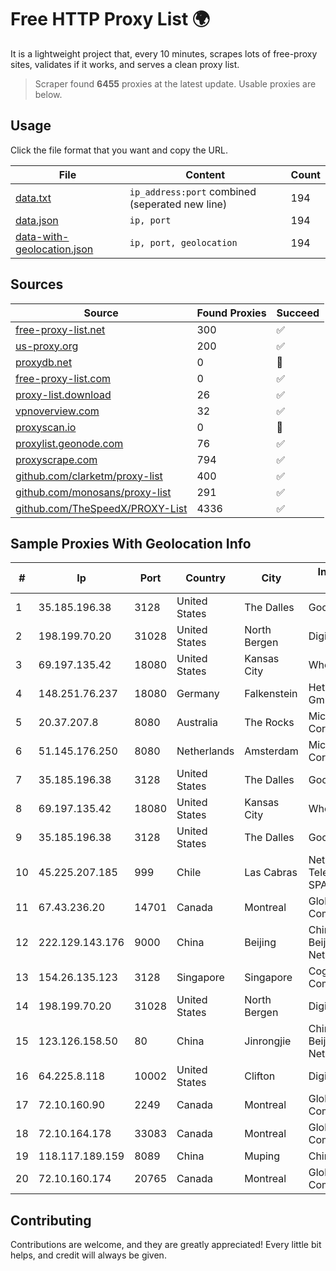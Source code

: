 
# Free HTTP Proxy List 🌍

It is a lightweight project that, every 10 minutes, scrapes lots of free-proxy sites, validates if it works, and serves a clean proxy list.


> Scraper found **6455** proxies at the latest update. Usable proxies are below.

## Usage

Click the file format that you want and copy the URL.


|File|Content|Count|
|----|-------|-----|
|[data.txt](https://raw.githubusercontent.com/themiralay/Proxy-List-World/master/data.txt)|`ip_address:port` combined (seperated new line)|194|
|[data.json](https://raw.githubusercontent.com/themiralay/Proxy-List-World/master/data.json)|`ip, port`|194|
|[data-with-geolocation.json](https://raw.githubusercontent.com/themiralay/Proxy-List-World/master/data-with-geolocation.json)|`ip, port, geolocation`|194|

## Sources

|Source|Found Proxies|Succeed|
|------|-------------|-------|
|[free-proxy-list.net](https://free-proxy-list.net)|300|✅|
|[us-proxy.org](https://www.us-proxy.org)|200|✅|
|[proxydb.net](http://proxydb.net)|0|🚫|
|[free-proxy-list.com](https://free-proxy-list.com/?page=&port=&type%5B%5D=http&type%5B%5D=https&up_time=0&search=Search)|0|✅|
|[proxy-list.download](https://www.proxy-list.download/HTTP)|26|✅|
|[vpnoverview.com](https://vpnoverview.com/privacy/anonymous-browsing/free-proxy-servers)|32|✅|
|[proxyscan.io](https://www.proxyscan.io)|0|🚫|
|[proxylist.geonode.com](https://proxylist.geonode.com/api/proxy-list?limit=300&page=1&sort_by=lastChecked&sort_type=desc&protocols=http,https)|76|✅|
|[proxyscrape.com](https://api.proxyscrape.com/v2/?request=displayproxies&protocol=http&timeout=10000&country=all&ssl=all&anonymity=all)|794|✅|
|[github.com/clarketm/proxy-list](https://raw.githubusercontent.com/clarketm/proxy-list/master/proxy-list-raw.txt)|400|✅|
|[github.com/monosans/proxy-list](https://raw.githubusercontent.com/monosans/proxy-list/main/proxies/http.txt)|291|✅|
|[github.com/TheSpeedX/PROXY-List](https://raw.githubusercontent.com/TheSpeedX/PROXY-List/master/http.txt)|4336|✅|


## Sample Proxies With Geolocation Info

|#|Ip|Port|Country|City|Internet Service Provider|
|-|--|----|-------|----|-------------------------|
|1|35.185.196.38|3128|United States|The Dalles|Google LLC|
|2|198.199.70.20|31028|United States|North Bergen|DigitalOcean, LLC|
|3|69.197.135.42|18080|United States|Kansas City|WholeSale Internet|
|4|148.251.76.237|18080|Germany|Falkenstein|Hetzner Online GmbH|
|5|20.37.207.8|8080|Australia|The Rocks|Microsoft Corporation|
|6|51.145.176.250|8080|Netherlands|Amsterdam|Microsoft Corporation|
|7|35.185.196.38|3128|United States|The Dalles|Google LLC|
|8|69.197.135.42|18080|United States|Kansas City|WholeSale Internet|
|9|35.185.196.38|3128|United States|The Dalles|Google LLC|
|10|45.225.207.185|999|Chile|Las Cabras|Netdelsur Telecomunicaciones SPA|
|11|67.43.236.20|14701|Canada|Montreal|GloboTech Communications|
|12|222.129.143.176|9000|China|Beijing|China Unicom Beijing Province Network|
|13|154.26.135.123|3128|Singapore|Singapore|Cogent Communications|
|14|198.199.70.20|31028|United States|North Bergen|DigitalOcean, LLC|
|15|123.126.158.50|80|China|Jinrongjie|China Unicom Beijing Province Network|
|16|64.225.8.118|10002|United States|Clifton|DigitalOcean, LLC|
|17|72.10.160.90|2249|Canada|Montreal|GloboTech Communications|
|18|72.10.164.178|33083|Canada|Montreal|GloboTech Communications|
|19|118.117.189.159|8089|China|Muping|Chinanet|
|20|72.10.160.174|20765|Canada|Montreal|GloboTech Communications|



## Contributing

Contributions are welcome, and they are greatly appreciated! Every
little bit helps, and credit will always be given.

